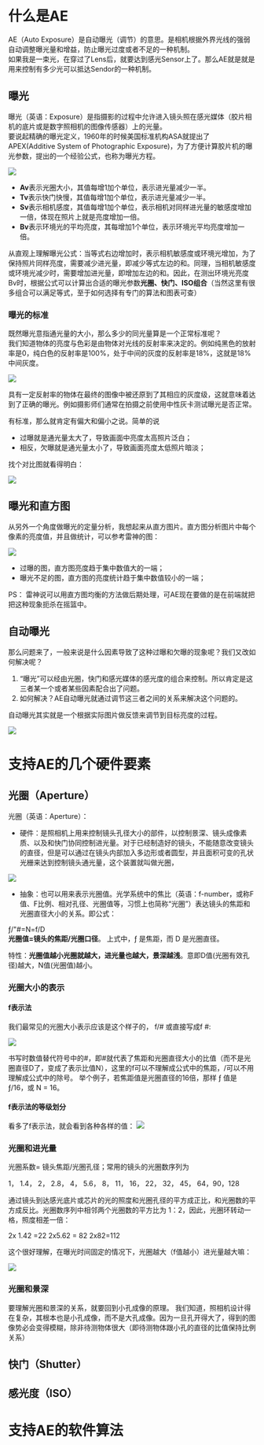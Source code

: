 # 什么是AE

AE（Auto Exposure）是自动曝光（调节）的意思。是相机根据外界光线的强弱自动调整曝光量和增益，防止曝光过度或者不足的一种机制。</br>
如果我是一束光，在穿过了Lens后，就要达到感光Sensor上了。那么AE就是就是用来控制有多少光可以抵达Sendor的一种机制。

## 曝光

曝光（英语：Exposure）是指摄影的过程中允许进入镜头照在感光媒体（胶片相机的底片或是数字照相机的图像传感器）上的光量。</br>
要说起精确的曝光定义，1960年的时候美国标准机构ASA就提出了APEX(Additive System of Photographic Exposure)，为了方便计算胶片机的曝光参数，提出的一个经验公式，也称为曝光方程。

<img src="https://github.com/lowkeyway/Embedded/blob/master/Software/Driver/Pic/Camera/Camera%20%E6%9B%9D%E5%85%89%E6%96%B9%E7%A8%8B.png">

+ **Av**表示光圈大小，其值每增1加个单位，表示进光量减少一半。
+ **Tv**表示快门快慢，其值每增1加个单位，表示进光量减少一半。
+ **Sv**表示相机感度，其值每增1加个单位，表示相机对同样进光量的敏感度增加一倍，体现在照片上就是亮度增加一倍。
+ **Bv**表示环境光的平均亮度，其每增加1个单位，表示环境光平均亮度增加一倍。

从直观上理解曝光公式：当等式右边增加时，表示相机敏感度或环境光增加，为了保持照片同样亮度，需要减少进光量，即减少等式左边的和。同理，当相机敏感度或环境光减少时，需要增加进光量，即增加左边的和。因此，在测出环境光亮度Bv时，根据公式可以计算出合适的曝光参数**光圈、快门、ISO组合**（当然这里有很多组合可以满足等式，至于如何选择有专门的算法和图表可查）

### 曝光的标准

既然曝光意指通光量的大小，那么多少的同光量算是一个正常标准呢？</br>
我们知道物体的亮度与色彩是由物体对光线的反射率来决定的。例如纯黑色的放射率是0，纯白色的反射率是100%，处于中间的灰度的反射率是18%，这就是18%中间灰度。

<img src="https://github.com/lowkeyway/Embedded/blob/master/Software/Driver/Pic/Camera/Camera%20%E8%87%AA%E5%8A%A8%E6%9B%9D%E5%85%89%E7%9A%84%E6%A0%87%E5%87%86.jpg">

具有一定反射率的物体在最终的图像中被还原到了其相应的灰度级，这就意味着达到了正确的曝光。例如摄影师们通常在拍摄之前使用中性灰卡测试曝光是否正常。

有标准，那么就肯定有偏大和偏小之说。简单的说
+ 过曝就是通光量太大了，导致画面中亮度太高照片泛白；
+ 相反，欠曝就是通光量太小了，导致画面亮度太低照片暗淡；

找个对比图就看得明白：

<img src="https://github.com/lowkeyway/Embedded/blob/master/Software/Driver/Pic/Camera/Camera%20%E6%9B%9D%E5%85%89%E6%AD%A3%E5%B8%B8%E3%80%81%E8%BF%87%E6%9B%9D%E3%80%81%E4%B8%8D%E8%B6%B3%E7%9A%84%E5%AF%B9%E6%AF%94.png">




## 曝光和直方图

从另外一个角度做曝光的定量分析，我想起来从直方图片。直方图分析图片中每个像素的亮度值，并且做统计，可以参考雷神的图：

<img src="https://github.com/lowkeyway/Embedded/blob/master/Software/Driver/Pic/Camera/Camera%20%E8%BF%87%E6%9B%9D%E5%92%8C%E6%9B%9D%E5%85%89%E4%B8%8D%E8%B6%B3%E4%B8%8B%E7%9A%84%E7%9B%B4%E6%96%B9%E5%9B%BE.png">

+ 过曝的图，直方图亮度趋于集中数值大的一端；
+ 曝光不足的图，直方图的亮度统计趋于集中数值较小的一端；

PS： 雷神说可以用直方图均衡的方法做后期处理，可AE现在要做的是在前端就把把这种现象扼杀在摇篮中。

## 自动曝光

那么问题来了，一般来说是什么因素导致了这种过曝和欠曝的现象呢？我们又改如何解决呢？
1. “曝光”可以经由光圈，快门和感光媒体的感光度的组合来控制。所以肯定是这三者某一个或者某些因素配合出了问题。
2. 如何解决？AE自动曝光就通过调节这三者之间的关系来解决这个问题的。

自动曝光其实就是一个根据实际图片做反馈来调节到目标亮度的过程。

<img src="https://github.com/lowkeyway/Embedded/blob/master/Software/Driver/Pic/Camera/Camera%20%E8%87%AA%E5%8A%A8%E6%9B%9D%E5%85%89%E6%B5%81%E7%A8%8B.png">

# 支持AE的几个硬件要素

## 光圈（Aperture）

光圈（英语：Aperture）：
+ 硬件：是照相机上用来控制镜头孔径大小的部件，以控制景深、镜头成像素质、以及和快门协同控制进光量。对于已经制造好的镜头，不能随意改变镜头的直径，但是可以通过在镜头内部加入多边形或者圆型，并且面积可变的孔状光栅来达到控制镜头通光量，这个装置就叫做光圈，

<img src="https://github.com/lowkeyway/Embedded/blob/master/Software/Driver/Pic/Camera/Camera%2004-AE%20%E5%85%89%E5%9C%88.jpg">

+ 抽象：也可以用来表示光圈值。光学系统中的焦比（英语：f-number，或称F值、F比例、相对孔径、光圈值等，习惯上也简称“光圈”）表达镜头的焦距和光圈直径大小的关系。即公式：

ƒ/"#=N=f/D</br>
**光圈值=镜头的焦距/光圈口径**。
上式中，ƒ 是焦距，而 D 是光圈直径。

特性：**光圈值越小光圈就越大，进光量也越大，景深越浅**。意即D值(光圈有效孔径)越大，N值(光圈值)越小。

### 光圈大小的表示

#### f表示法
我们最常见的光圈大小表示应该是这个样子的， f/# 或直接写成f #:

<img src="https://github.com/lowkeyway/Embedded/blob/master/Software/Driver/Pic/Camera/Camera%2004-AE%20%E5%85%89%E5%9C%88f%E5%80%BC%E8%A1%A8%E7%A4%BA%E6%B3%95.jpg">

书写时数值替代符号中的#，即#就代表了焦距和光圈直径大小的比值（而不是光圈直径D了，变成了表示比值N），这里的f可以不理解成公式中的焦距，/可以不用理解成公式中的除号。
举个例子，若焦距值是光圈直径的16倍，那样 ƒ 值是 ƒ/16，或 N = 16。

#### f表示法的等级划分

看多了f表示法，就会看到各种各样的值：
<img src="https://github.com/lowkeyway/Embedded/blob/master/Software/Driver/Pic/Camera/Camera%2004-AE%20%E5%85%89%E5%9C%88f%E5%80%BC%E8%A1%A8%E7%A4%BA%E6%B3%95%E5%88%86%E7%BA%A7.jpg">


### 光圈和进光量

光圈系数= 镜头焦距/光圈孔径；常用的镜头的光圈数序列为

1， 1.4， 2， 2.8， 4， 5.6， 8， 11， 16， 22， 32， 45， 64，90，128

通过镜头到达感光底片或芯片的光的照度和光圈孔径的平方成正比，和光圈数的平方成反比。光圈数序列中相邻两个光圈数的平方比为 1：2，因此，光圈环转动一格，照度相差一倍：

2x 1.42 =22
2x5.62 = 82
2x82=112

这个很好理解，在曝光时间固定的情况下，光圈越大（f值越小）进光量越大嘛：

<img src="https://github.com/lowkeyway/Embedded/blob/master/Software/Driver/Pic/Camera/Camera%2004-AE%20%E5%85%89%E5%9C%88%E5%92%8C%E8%BF%9B%E5%85%89%E9%87%8F.jpg">

### 光圈和景深

要理解光圈和景深的关系，就要回到小孔成像的原理。
我们知道，照相机设计得在复杂，其根本也是小孔成像，而不是大孔成像。因为一旦孔开得大了，得到的图像势必会变得模糊，除非待测物体很大（即待测物体跟小孔的直径的比值保持比例关系）




## 快门（Shutter）

## 感光度（ISO）


# 支持AE的软件算法


